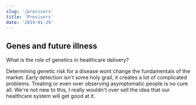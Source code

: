 ```yaml
---
slug: '/previvors'
title: 'Previvors'
date: '2019-01-29'
---
```


## Genes and future illness

What is the role of genetics in healthcare delivery?

Determining genetic risk for a disease wont change the fundamentals of the market. Early detection isn't some holy grail, it creates a lot of complicated problems. Treating or even over observing asymptomatic people is no cure all. We're not new to this, I really wouldn't over sell the idea that our healthcare system will get good at it.
